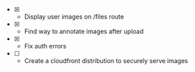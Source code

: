 - [x] - Display user images on /files route
- [x] - Find way to annotate images after upload
- [x] - Fix auth errors
- [ ] - Create a cloudfront distribution to securely serve images
